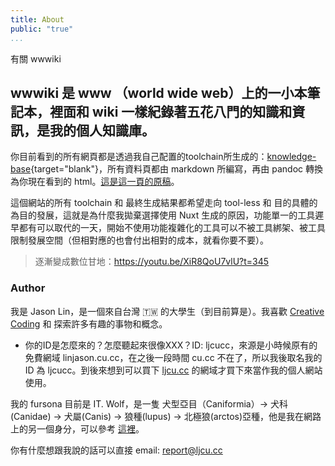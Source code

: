 ```yaml
---
title: About
public: "true"
...
```

有關 wwwiki

## wwwiki 是 www （world wide web）上的一小本筆記本，裡面和 wiki 一樣紀錄著五花八門的知識和資訊，是我的個人知識庫。

你目前看到的所有網頁都是透過我自己配置的toolchain所生成的：[knowledge-base](https://github.com/ljcucc/knowledge-base){target="blank"}，所有資料頁都由 markdown 所編寫，再由 pandoc 轉換為你現在看到的 html。[這是這一頁的原稿](https://raw.githubusercontent.com/ljcucc/knowledge-base/main/md/about.md)。

這個網站的所有 toolchain 和 最終生成結果都希望走向 tool-less 和 目的具體的 為目的發展，這就是為什麼我拋棄選擇使用 Nuxt 生成的原因，功能單一的工具遲早都有可以取代的一天，開始不使用功能複雜化的工具可以不被工具綁架、被工具限制發展空間（但相對應的也會付出相對的成本，就看你要不要）。

> 逐漸變成數位甘地：https://youtu.be/XiR8QoU7vlU?t=345

### Author

我是 Jason Lin，是一個來自台灣 :taiwan: 的大學生（到目前算是）。我喜歡 [Creative Coding](processing.html) 和 探索許多有趣的事物和概念。

* 你的ID是怎麼來的？怎麼聽起來很像XXX？ID: ljcucc，來源是小時候原有的免費網域 linjason.cu.cc，在之後一段時間 cu.cc 不在了，所以我後取名我的 ID 為 ljcucc。到後來想到可以買下 [ljcu.cc](https://ljcu.cc) 的網域才買下來當作我的個人網站使用。

我的 fursona 目前是 IT. Wolf，是一隻 犬型亞目（Caniformia）→ 犬科 (Canidae) → 犬屬(Canis) → 狼種(lupus) → 北極狼(arctos)亞種，他是我在網路上的另一個身分，可以參考 [這裡](furry.html)。

你有什麼想跟我說的話可以直接 email: report@ljcu.cc